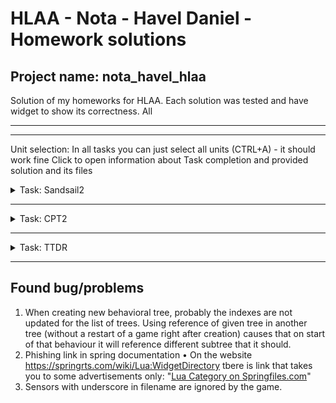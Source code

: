 # HLAA - Nota - Havel Daniel - Homework solutions 

## Project name: **nota_havel_hlaa**

Solution of my homeworks for HLAA. Each solution was tested and have widget to show its correctness. All

---
---
Unit selection: In all tasks you can just select all units (CTRL+A) - it should work fine
Click to open information about Task completion and provided solution and its files
<details>
<summary>Task: Sandsail2</summary>

### Behaviour: ***Sandsail*** <img src="BETS/projects/nota_havel_hlaa/Behaviours/Sandsail.png" alt="sandsail icon" style="height:1em; vertical-align:middle;" />

#### List of files:
- Solution results (folder: *Homework Documents*)
    - infolog_sandsail2.txt
- Delopment files
    - Behaviours
        - Sandsail.json (main behaviour)
    - Sensors
        - havelFormationDefinition.lua (line formation)
        - CommanderWindArrow.lua (widget data sender)
    - UnitCategories
        - commander.json
    - Widgets
        - dbg_arrowWidget.lua

#### Solution:
- Using Wind()
- Custom formation definition (line)
- Formation project commands
- Role definition + role action split for commander and others

#### Widget:
- Current direction of wind with strength (effecting the length and number of arrows)

![Sandsail screenshot with shown Widget and Formation](/Homework%20Documents/sandsail_solution.png)

</details>

---

<details>
<summary>Task: CPT2</summary>

### Behaviour: ***CTP2*** <img src="BETS/projects/nota_havel_hlaa/Behaviours/CTP2.png" alt="CTP2 icon" style="height:1em; vertical-align:middle;" />

#### List of files:
- Solution results (folder: *Homework Documents*)
    - infolog_ctp2.txt
- Development files
    - Behaviours
        - CTP2.json (main behaviour)
    - Sensors
        - AbsolutePointsToFormation.lua (Formation creation)
        - Peaks.lua (Find Hills)
        - widgetHelpHills.lua (widget data sender)
    - Widgets
        - dbg_hills.lua

#### Solution:
- Custom sensors
    - Peaks
        - Find local maxima and plateaus - with some or none minimal threshold
        - Calculation of middlepoint of every local zone (using Flood Fill algo)
        - Removal of peaks closest to specified list of points (e.g. enemy positions)
    - AbsolutePointsToFormation
        - Takes list of absolute points that the group should spread to and creates a formation that is defined as such each unit will reach its destination before the formation finishes its action. (Finds nearest unit from furthest path to set him as leader)
        - If set as parameter, when more units are given then there are positions in formation - sends multiple units to same location - failproofing
- Select all units and run behavior. Sensors calculate highest points and MissionInfo reveals enemy position. Remove hill with the enemy and conquer other three hills.

#### Widget:
- Height map of whole area with Colorcoding for: $\color{Gray}{\textsf{Low ground}}$, $\color{Purple}{\textsf{Above Threshold}}$, $\color{Orange}{\textsf{Local Maxima (or Plateau) above threshold}}$, $\color{Red}{\textsf{Centroid of each local Maxima}}$.

*(NOTE: This behaviour does not show its behaviour icon on my machine, don't know why.)*

![Sandsail screenshot with shown Widget and Formation](/Homework%20Documents/ctp2_solution.png)

</details>

---

<details>
<summary>Task: TTDR</summary>

### Behaviour: ***TTDR-Multi*** <img src="BETS/projects/nota_havel_hlaa/Behaviours/TTDR-Multi.png" alt="TTDR-Multi icon" style="height:1em; vertical-align:middle;" />

#### List of files:
- Solution results (folder: *Homework Documents*)
    - infolog_ttdr.txt
    - 20250915_052900_mffarena002 v1_103.sdfz
- Development files
    - Behaviours
        - TTDR-Multi.json (main behaviour)
        - SearchArea.json (Air Vision units line trough map)
        - SafelyTransport.json (Behaviour for one transporter unit and one (tower/unit))
    - Commands
        - FollowPath.lua
        - LoaderCommand.lua
    - Sensors
        - Peaks.lua (Using HeightMap to find safe spots)
        - FindSafePath.lua (Route from A to B using safe map)
        - havelFormationDefinition (For flying with Vision aircrafts)
        - ListClosestUnitsByCategory (Unit lists)
        - ReverseTable.lua (reversing path A->B to B->A)
        - widgetHelpPath.lua (widget data sender)
    - UnitCategories
        - AirVision.json (Observatory flying units)
        - towers.json (find WTC)
        - ttrd_groundUnits.json (mobile ground units)
    - Widgets
        - dbg_hills.lua (show Height Map - turned of for now but should work okay)
        - dbg_path.lua (Show Current path a unit will take)

#### Solution:
- Multiple actions simultaneously
    - Air Vision units fly in line trough whole map to gain knowledge about enemy positions (Afterall not used in decision-making)
    - Ground units (closest 11) go by foot to safe area
    - Closest 13 Towers are located and picked up by Air transporters (in group of five)
1. Evaluate Map
    1. find height of every point. Set threshold.
    1. Make "safe spot" grid (green) - where area heights are under threshold and are not reachable (and visible) by enemy guns on mountains
1. Each transporter get next tower in queue to be saved.
    1. Find closest point (A) of safespots to transporter 
    1. Find closest point (B) of safespots to Tower.
    1. Find shortest path from A to B using BFS in binary safespot grid.
    1. Plan route: Transporter Position, Path (A->B), Load Tower, Reverste Path (B->A), center of the safe area
1. In loop check if mission condition is met, end if yes,
- A Subtree behaviour is created - 

#### Widget:
- Path display of unit (red line from A to B using safe spot) + safespots - point on map considered as safe (just based on height - it is not updated on enemy encounter as it was not needed for base points.)
- Height map of whole area (currently turned of for more clearence - well used in development)

*(NOTE: In the task description there is requirement that only two input parameters can exist. In SafelyTrasnport behaviour I have three but it could be change to two just using variable instead of UnitID (table with multiple values) or I could remove "destination parameter and throw it into main subtree - I decided not to just because this looks cleaner. I hope it won't be problem")*

![Sandsail screenshot with shown Widget and Formation](/Homework%20Documents/ttdr_solution.png)

</details>

---
## Found bug/problems
1. When creating new behavioral tree, probably the indexes are not updated for the list of trees. Using reference of given tree in another tree (without a restart of a game right after creation) causes that on start of that behaviour it will reference different subtree that it should. 
1. Phishing link in spring documentation
        • On the website https://springrts.com/wiki/Lua:WidgetDirectory tbere is link that takes you to some advertisements only: "[Lua Category on Springfiles.com](http://springfiles.com/spring/lua-scripts)"
1. Sensors with underscore in filename are ignored by the game.

